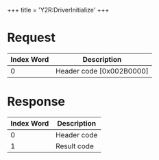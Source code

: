 +++
title = 'Y2R:DriverInitialize'
+++

# Request

| Index Word | Description                |
|------------|----------------------------|
| 0          | Header code \[0x002B0000\] |

# Response

| Index Word | Description |
|------------|-------------|
| 0          | Header code |
| 1          | Result code |
